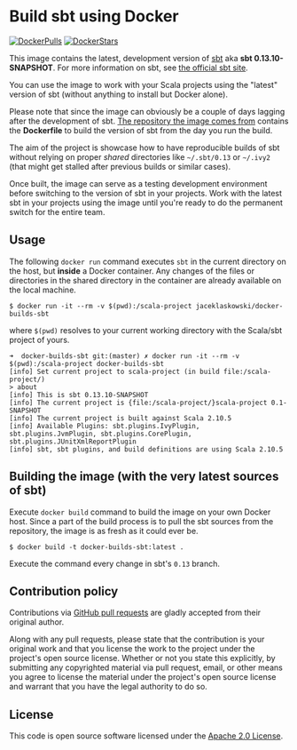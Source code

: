 Build sbt using Docker
==========

[![DockerPulls](https://img.shields.io/docker/pulls/jaceklaskowski/docker-builds-sbt.svg)](https://hub.docker.com/r/jaceklaskowski/docker-builds-sbt/)
[![DockerStars](https://img.shields.io/docker/stars/jaceklaskowski/docker-builds-sbt.svg)](https://hub.docker.com/r/jaceklaskowski/docker-builds-sbt/)

This image contains the latest, development version of [sbt](http://www.scala-sbt.org/) aka **sbt 0.13.10-SNAPSHOT**. For more information on sbt, see [the official sbt site](http://www.scala-sbt.org/).

You can use the image to work with your Scala projects using the "latest" version of sbt (without anything to install but Docker alone).

Please note that since the image can obviously be a couple of days lagging after the development of sbt. [The repository the image comes from](https://github.com/jaceklaskowski/docker-builds-sbt) contains the **Dockerfile** to build the version of sbt from the day you run the build.

The aim of the project is showcase how to have reproducible builds of sbt without relying on proper *shared* directories like `~/.sbt/0.13` or `~/.ivy2` (that might get stalled after previous builds or similar cases).

Once built, the image can serve as a testing development environment before switching to the version of sbt in your projects. Work with the latest sbt in your projects using the image until you're ready to do the permanent switch for the entire team.

## Usage

The following `docker run` command executes `sbt` in the current directory on the host, but **inside** a Docker container. Any changes of the files or directories in the shared directory in the container are already available on the local machine.

    $ docker run -it --rm -v $(pwd):/scala-project jaceklaskowski/docker-builds-sbt

where `$(pwd)` resolves to your current working directory with the Scala/sbt project of yours.

    ➜  docker-builds-sbt git:(master) ✗ docker run -it --rm -v $(pwd):/scala-project docker-builds-sbt
    [info] Set current project to scala-project (in build file:/scala-project/)
    > about
    [info] This is sbt 0.13.10-SNAPSHOT
    [info] The current project is {file:/scala-project/}scala-project 0.1-SNAPSHOT
    [info] The current project is built against Scala 2.10.5
    [info] Available Plugins: sbt.plugins.IvyPlugin, sbt.plugins.JvmPlugin, sbt.plugins.CorePlugin, sbt.plugins.JUnitXmlReportPlugin
    [info] sbt, sbt plugins, and build definitions are using Scala 2.10.5

## Building the image (with the very latest sources of sbt)

Execute `docker build` command to build the image on your own Docker host. Since a part of the build process is to pull the sbt sources from the repository, the image is as fresh as it could ever be.

    $ docker build -t docker-builds-sbt:latest .

Execute the command every change in sbt's `0.13` branch.

## Contribution policy

Contributions via [GitHub pull requests](https://github.com/jaceklaskowski/docker-builds-sbt/pulls) are gladly accepted from their original author.

Along with any pull requests, please state that the contribution is your original work and that you license the work to the project under the project's open source license. Whether or not you state this explicitly, by submitting any copyrighted material via pull request, email, or other means you agree to license the material under the project's open source license and warrant that you have the legal authority to do so.

## License

This code is open source software licensed under the [Apache 2.0 License](http://www.apache.org/licenses/LICENSE-2.0.html).
